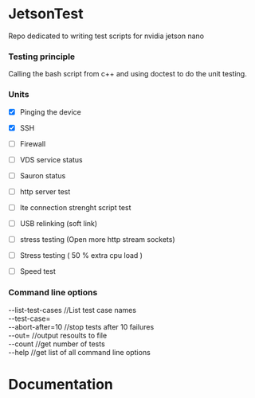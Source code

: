 # JetsonTest
Repo dedicated to writing test scripts for nvidia jetson nano

<h3> Testing principle </h3>
Calling the bash script from c++ and using doctest to do the unit testing.
 

<h3> Units </h3>

- [x] Pinging the device  
- [x] SSH 
- [ ] Firewall 
- [ ] VDS service status  
- [ ] Sauron status  
- [ ] http server test  
- [ ] lte connection strenght script test 
- [ ] USB relinking (soft link)
- [ ] stress testing (Open more http stream sockets)
- [ ] Stress testing ( 50 % extra cpu load )
- [ ] Speed test 


<h3> Command line options </h3>  

--list-test-cases          //List test case names  
--test-case= <math>,<util> //Execute only matching tests   
--abort-after=10           //stop tests after 10 failures   
--out=<string>             //output resoults to file  
--count                    //get number of tests  
--help                     //get list of all command line options  
 
 
 # Documentation
 
 
 

